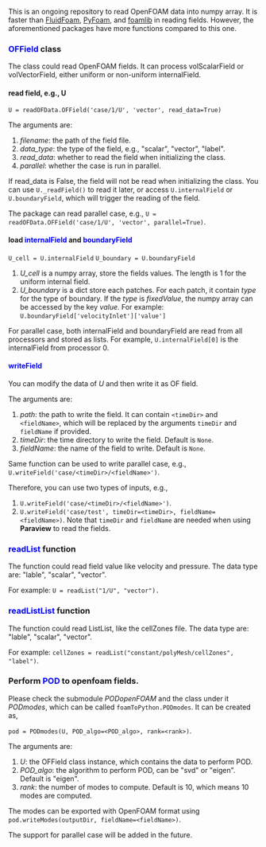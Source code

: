 This is an ongoing repository to read OpenFOAM data into numpy array.
It is faster than [FluidFoam](https://github.com/fluiddyn/fluidfoam), [PyFoam](https://pypi.org/project/PyFoam/), and [foamlib](https://github.com/gerlero/foamlib) in reading fields.
However, the aforementioned packages have more functions compared to this one.

### <span style="color:blue;">OFField</span> class
The class could read OpenFOAM fields. 
It can process volScalarField or volVectorField, either uniform or non-uniform internalField.

#### read field, e.g., U
`U = readOFData.OFField('case/1/U', 'vector', read_data=True)`

The arguments are:
1. _filename_: the path of the field file.
2. _data_type_: the type of the field, e.g., "scalar", "vector", "label".
3. _read_data_: whether to read the field when initializing the class.
4. _parallel_: whether the case is run in parallel.

If read_data is False, the field will not be read when initializing the class. You can use `U._readField()` to read it later, or access `U.internalField` or `U.boundaryField`, which will trigger the reading of the field.

The package can read parallel case, e.g., `U = readOFData.OFField('case/1/U', 'vector', parallel=True)`.

#### load <span style="color:blue;">internalField</span> and <span style="color:blue;">boundaryField</span>

`U_cell = U.internalField`
`U_boundary = U.boundaryField`

1. _U_cell_ is a numpy array, store the fields values. The length is 1 for the uniform internal field.
2. _U_boundary_ is a dict store each patches. For each patch, it contain _type_ for the type of boundary. If the _type_ is _fixedValue_, the numpy array can be accessed by the key _value_. For example: `U.boundaryField['velocityInlet']['value']`

For parallel case, both internalField and boundaryField are read from all processors and stored as lists. For example, `U.internalField[0]` is the internalField from processor 0.

#### <span style="color:blue;">writeField</span>
You can modify the data of _U_ and then write it as OF field. 

The arguments are:
1. _path_: the path to write the field. It can contain `<timeDir>` and `<fieldName>`, which will be replaced by the arguments `timeDir` and `fieldName` if provided.
2. _timeDir_: the time directory to write the field. Default is `None`.
3. _fieldName_: the name of the field to write. Default is `None`.

Same function can be used to write parallel case, e.g., `U.writeField('case/<timeDir>/<fieldName>')`.

Therefore, you can use two types of inputs, e.g.,
1. `U.writeField('case/<timeDir>/<fieldName>')`.
2. `U.writeField('case/test', timeDir=<timeDir>, fieldName=<fieldName>)`. Note that `timeDir` and `fieldName` are needed when using **Paraview** to read the fields.

### <span style="color:blue;">readList</span> function
The function could read field value like velocity and pressure.
The data type are: "lable", "scalar", "vector".

For example: `U = readList("1/U", "vector").`

### <span style="color:blue;">readListList</span> function
The function could read ListList, like the cellZones file.
The data type are: "lable", "scalar", "vector".

For example: `cellZones = readList("constant/polyMesh/cellZones", "label")`.

### Perform <span style="color:blue;">POD</span> to openfoam fields.
Please check the submodule _PODopenFOAM_ and the class under it _PODmodes_, which can be called `foamToPython.PODmodes`. It can be created as,

`pod = PODmodes(U, POD_algo=<POD_algo>, rank=<rank>)`.

The arguments are:
1. _U_: the OFField class instance, which contains the data to perform POD.
2. _POD_algo_: the algorithm to perform POD, can be "svd" or "eigen". Default is "eigen".
3. _rank_: the number of modes to compute. Default is 10, which means 10 modes are computed.

The modes can be exported with OpenFOAM format using
`pod.writeModes(outputDir, fieldName=<fieldName>)`.

The support for parallel case will be added in the future.